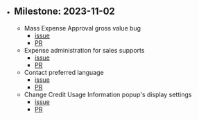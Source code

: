 - ## Milestone: 2023-11-02
	- Mass Expense Approval gross value bug
		- [issue](https://gitlab.vertis.com:8443/vertis/mv2/-/issues/7085)
		- [PR](https://gitlab.vertis.com:8443/vertis/mv2/-/merge_requests/471)
	- Expense administration for sales supports
		- [issue](https://gitlab.vertis.com:8443/vertis/mv2/-/issues/7074)
		- [PR](https://gitlab.vertis.com:8443/vertis/mv2/-/merge_requests/468)
	- Contact preferred language
		- [issue](https://gitlab.vertis.com:8443/vertis/mv2/-/issues/6999)
		- [PR](https://gitlab.vertis.com:8443/vertis/mv2/-/merge_requests/449/diffs)
	- Change Credit Usage Information popup's display settings
		- [issue](https://gitlab.vertis.com:8443/vertis/mv2/-/issues/6994)
		- [PR](https://gitlab.vertis.com:8443/vertis/mv2/-/merge_requests/446)